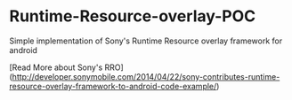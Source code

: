 # Runtime-Resource-overlay-POC
Simple implementation of Sony's Runtime Resource overlay framework for android

[Read More about Sony's RRO] (http://developer.sonymobile.com/2014/04/22/sony-contributes-runtime-resource-overlay-framework-to-android-code-example/)
